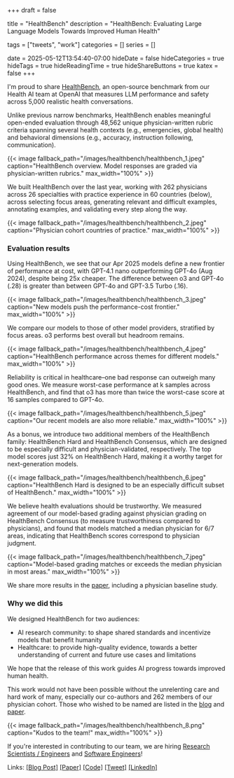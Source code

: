 +++ 
draft = false

title = "HealthBench"
description = "HealthBench: Evaluating Large Language Models Towards Improved Human Health"

tags = ["tweets", "work"]
categories = []
series = []

date = 2025-05-12T13:54:40-07:00
hideDate = false
hideCategories = true
hideTags = true
hideReadingTime = true
hideShareButtons = true
katex = false
+++

I'm proud to share [HealthBench](https://openai.com/index/healthbench/), an open-source benchmark from our Health AI team at OpenAI that measures LLM performance and safety across 5,000 realistic health conversations.

Unlike previous narrow benchmarks, HealthBench enables meaningful open-ended evaluation through 48,562 unique physician-written rubric criteria spanning several health contexts (e.g., emergencies, global health) and behavioral dimensions (e.g., accuracy, instruction following, communication).

{{< image fallback_path="/images/healthbench/healthbench_1.jpeg" caption="HealthBench overview. Model responses are graded via physician-written rubrics." max_width="100%" >}}

We built HealthBench over the last year, working with 262 physicians across 26 specialties with practice experience in 60 countries (below), across selecting focus areas, generating relevant and difficult examples, annotating examples, and validating every step along the way.

{{< image fallback_path="/images/healthbench/healthbench_2.jpeg" caption="Physician cohort countries of practice." max_width="100%" >}}

### Evaluation results

Using HealthBench, we see that our Apr 2025 models define a new frontier of performance at cost, with GPT-4.1 nano outperforming GPT-4o (Aug 2024), despite being 25x cheaper. The difference between o3 and GPT-4o (.28) is greater than between GPT-4o and GPT-3.5 Turbo (.16).

{{< image fallback_path="/images/healthbench/healthbench_3.jpeg" caption="New models push the performance-cost frontier." max_width="100%" >}}

We compare our models to those of other model providers, stratified by focus areas. o3 performs best overall but headroom remains.

{{< image fallback_path="/images/healthbench/healthbench_4.jpeg" caption="HealthBench performance across themes for different models." max_width="100%" >}}

Reliability is critical in healthcare–one bad response can outweigh many good ones. We measure worst-case performance at k samples across HealthBench, and find that o3 has more than twice the worst-case score at 16 samples compared to GPT-4o.

{{< image fallback_path="/images/healthbench/healthbench_5.jpeg" caption="Our recent models are also more reliable." max_width="100%" >}}

As a bonus, we introduce two additional members of the HealthBench family: HealthBench Hard and HealthBench Consensus, which are designed to be especially difficult and physician-validated, respectively. The top model scores just 32% on HealthBench Hard, making it a worthy target for next-generation models.

{{< image fallback_path="/images/healthbench/healthbench_6.jpeg" caption="HealthBench Hard is designed to be an especially difficult subset of HealthBench." max_width="100%" >}}

We believe health evaluations should be trustworthy. We measured agreement of our model-based grading against physician grading on HealthBench Consensus (to measure trustworthiness compared to physicians), and found that models matched a median physician for 6/7 areas, indicating that HealthBench scores correspond to physician judgment.

{{< image fallback_path="/images/healthbench/healthbench_7.jpeg" caption="Model-based grading matches or exceeds the median physician in most areas." max_width="100%" >}}

We share more results in the [paper](https://arxiv.org/pdf/2505.08775), including a physician baseline study.

### Why we did this

We designed HealthBench for two audiences:

- AI research community: to shape shared standards and incentivize models that benefit humanity
- Healthcare: to provide high-quality evidence, towards a better understanding of current and future use cases and limitations

We hope that the release of this work guides AI progress towards improved human health.

This work would not have been possible without the unrelenting care and hard work of many, especially our co-authors and 262 members of our physician cohort. Those who wished to be named are listed in the [blog](https://openai.com/index/healthbench/) and [paper](https://arxiv.org/pdf/2505.08775). 

{{< image fallback_path="/images/healthbench/healthbench_8.png" caption="Kudos to the team!" max_width="100%" >}}

If you're interested in contributing to our team, we are hiring [Research Scientists / Engineers](https://openai.com/careers/research-engineer-scientist-health-ai/) and [Software Engineers](https://openai.com/careers/software-engineer-healthcare/)!


Links: [[Blog Post]](https://openai.com/index/healthbench/) [[Paper]](https://arxiv.org/pdf/2505.08775) [[Code]](https://github.com/openai/simple-evals)
[[Tweet]](https://x.com/thekaransinghal/status/1921996747947311587) [[LinkedIn]](https://www.linkedin.com/posts/karan1149_introducing-healthbench-activity-7327768726496305152-L8OW?utm_source=share&utm_medium=member_desktop&rcm=ACoAAAOzqSIBC-_-GGIxm0-8USf1NmaKbKbzTpk)

